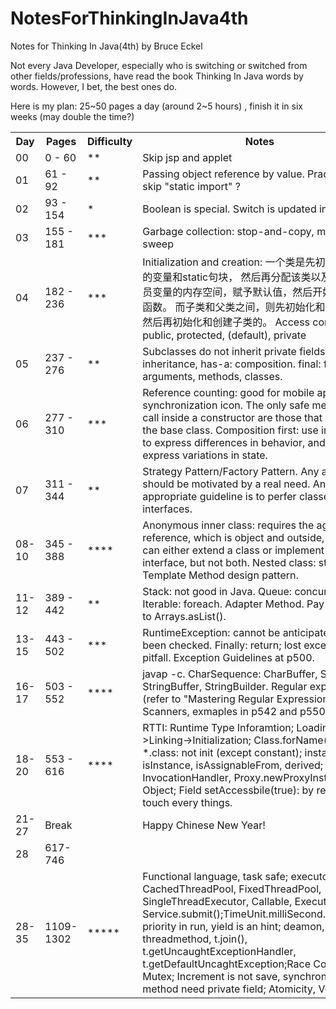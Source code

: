 # NotesForThinkingInJava4th
Notes for Thinking In Java(4th) by Bruce Eckel

Not every Java Developer, especially who is switching or switched from other fields/professions, have read the book Thinking In Java words by words. However, I bet, the best ones do.

Here is my plan: 25~50 pages a day (around 2~5 hours) , finish it in six weeks (may double the time?)

<table>
  <tr>
    <th>Day</th>
    <th>Pages</th>
    <th>Difficulty</th>
    <th>Notes</th>
  </tr>
  <tr>
    <td>00</td>
    <td>0 - 60</td>
    <td>**</td>
    <td>Skip jsp and applet</td>
  </tr>
  <tr>
    <td>01</td>
    <td>61 - 92</td>
    <td>**</td>
    <td>Passing object reference by value. Practically skip "static import" ?</td>
  </tr>
  <tr>
    <td>02</td>
    <td>93 - 154</td>
    <td>*</td>
    <td>Boolean is special. Switch is updated in Java7</td>
  </tr>
  <tr>
    <td>03</td>
    <td>155 - 181</td>
    <td>***</td>
    <td>Garbage collection: stop-and-copy, mark-and-sweep
    </td>
  </tr>
  <tr>
    <td>04</td>
    <td>182 - 236</td>
    <td>***</td>
    <td>Initialization and creation:  一个类是先初始化static的变量和static句块，
    然后再分配该类以及父类的成员变量的内存空间，赋予默认值，然后开始调用构造函数。
    而子类和父类之间，则先初始化和创建父类，然后再初始化和创建子类的。
    Access control: 
    public, protected, (default), private
    </td>
  </tr>
  <tr>
    <td>05</td>
    <td>237 - 276</td>
    <td>**</td>
    <td>Subclasses do not inherit private fields.
    is-a: inheritance, has-a: composition.
    final: fields, arguments, methods, classes.
    </td>
  </tr>
  <tr>
    <td>06</td>
    <td>277 - 310</td>
    <td>***</td>
    <td>
    Reference counting: good for mobile app to show synchronization icon. 
    The only safe methods to call inside a constructor are those that are final in the base class.
    Composition first: use inheritance to express differences in behavior, and fields to express variations in state.
    </td>
  </tr>
  <tr>
    <td>07</td>
    <td>311 - 344</td>
    <td>**</td>
    <td>Strategy Pattern/Factory Pattern. 
    Any abstraction should be motivated by a real need. 
    An appropriate guideline is to perfer classes to interfaces.
    </td>
  </tr>
  <tr>
    <td>08-10</td>
    <td>345 - 388</td>
    <td>****</td>
    <td>Anonymous inner class: requires the agument reference, which is object and outside, be final; can either extend a class or implement an interface, but not both.
    Nested class: static.
    Template Method design pattern.
    </td>
  </tr>
  <tr>
    <td>11-12</td>
    <td>389 - 442</td>
    <td>**</td>
    <td>Stack: not good in Java. Queue: concurrency. Iterable: foreach. Adapter Method. Pay attention to Arrays.asList().
    </td>
  </tr>
  <tr>
    <td>13-15</td>
    <td>443 - 502</td>
    <td>***</td>
    <td>RuntimeException: cannot be anticipated, or have been checked. Finally: return; lost exception pitfall. Exception Guidelines at p500.
    </td>
  </tr>
  <tr>
    <td>16-17</td>
    <td>503 - 552</td>
    <td>****</td>
    <td>javap -c. CharSequence: CharBuffer, String, StringBuffer, StringBuilder. Regular expression (refer to "Mastering Regular Expressions"): Scanners, exmaples in p542 and p550.
    </td>
  </tr>
  <tr>
    <td>18-20</td>
    <td>553 - 616</td>
    <td>****</td>
    <td>RTTI: Runtime Type Inforamtion; Loading->Linking->Initialization; Class.forName(): init vs *.class: not init (except constant); instanceof, isInstance, isAssignableFrom, derived; ?? InvocationHandler, Proxy.newProxyInstance, Null Object; Field setAccessbile(true): by reflection, touch every things.
    </td>
  </tr>
  <tr>
    <td>21-27</td>
    <td>Break</td>
    <td></td>
    <td>Happy Chinese New Year!
    </td>
  </tr>
  <tr>
    <td>28</td>
    <td>617-746</td>
    <td></td>
    <td>
    </td>
  </tr>
    <tr>
    <td>28-35</td>
    <td>1109-1302</td>
    <td>*****</td>
    <td>Functional language, task safe; executor; CachedThreadPool, FixedThreadPool, SingleThreadExecutor, Callable, Executor, Service.submit();TimeUnit.milliSecond.sleep(),Set priority in run, yield is an hint; deamon, threadmethod, t.join(), t.getUncaughtExceptionHandler, t.getDefaultUncaghtException;Race Condition, Mutex; Increment is not save, synchronized method need private field; Atomicity, Volatility;</td>
  </tr>
</table>
</table>
